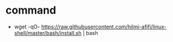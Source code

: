 # command

- wget -qO- https://raw.githubusercontent.com/hilmi-afifi/linux-shell/master/bash/install.sh | bash
